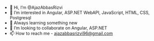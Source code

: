 - 👋 Hi, I’m @AjazAbbasRizvi
- 👀 I’m interested in Angular, ASP.NET WebAPI, JavaScript, HTML, CSS, Postgresql
- 🌱 Always learning something new
- 💞️ I’m looking to collaborate on Angular, ASP.NET
- 📫 How to reach me - ajazabbasrizvi96@gmail.com

<!---
AjazAbbasRizvi/AjazAbbasRizvi is a ✨ special ✨ repository because its `README.md` (this file) appears on your GitHub profile.
You can click the Preview link to take a look at your changes.
--->

